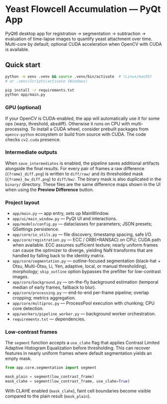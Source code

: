 # Yeast Flowcell Accumulation — PyQt App

PyQt6 desktop app for registration → segmentation → subtraction → evaluation of time-lapse images
to quantify yeast attachment over time. Multi-core by default; optional CUDA acceleration when
OpenCV with CUDA is available.

## Quick start
```bash
python -m venv .venv && source .venv/bin/activate  # (Linux/macOS)
# or .venv\Scripts\activate (Windows)

pip install -r requirements.txt
python app/main.py
```

### GPU (optional)
If your OpenCV is CUDA-enabled, the app will automatically use it for some ops (warp, threshold, absdiff).
Otherwise it runs on CPU with multi-processing. To install a CUDA wheel, consider prebuilt packages from
`opencv-python` ecosystem or build from source with CUDA. The code checks `cv2.cuda` presence.

### Intermediate outputs
When `save_intermediates` is enabled, the pipeline saves additional artifacts alongside the final results.
For every pair of frames a raw difference (`{frame}_diff.png`) is written to `diff/raw/` and its
thresholded mask (`{frame}_bw_diff.png`) to `diff/bw/`. The binary mask is also duplicated in the
`binary/` directory. These files are the same difference maps shown in the UI when using the
**Preview Difference** button.

### Project layout
- `app/main.py` — app entry, sets up MainWindow.
- `app/ui/main_window.py` — PyQt UI and interactions.
- `app/models/config.py` — dataclasses for parameters; JSON presets; QSettings persistence.
- `app/core/io_utils.py` — file discovery, timestamp spacing, safe I/O.
- `app/core/registration.py` — ECC / ORB(+RANSAC) on CPU; CUDA path when available. ECC assumes sufficient texture; nearly uniform frames can cause the optimizer to diverge, yielding NaN transforms that are handled by falling back to the identity matrix.
- `app/core/segmentation.py` — outline-focused segmentation (black-hat + Otsu, Multi-Otsu, Li, Yen, adaptive, local, or manual thresholding), morphology; `skip_outline` option bypasses the prefilter for low-contrast images.
- `app/core/background.py` — on-the-fly background estimation (temporal median of early frames, fallback to blur).
- `app/core/processing.py` — end-to-end per-frame pipeline; overlap cropping; metrics aggregation.
- `app/core/multiproc.py` — ProcessPool execution with chunking; CPU core detection.
- `app/workers/pipeline_worker.py` — background worker orchestration.
- `requirements.txt` — dependencies.

### Low-contrast frames
The `segment` function accepts a `use_clahe` flag that applies Contrast Limited Adaptive
Histogram Equalization before thresholding. This can recover features in nearly
uniform frames where default segmentation yields an empty mask.

```python
from app.core.segmentation import segment

mask_plain = segment(low_contrast_frame)
mask_clahe = segment(low_contrast_frame, use_clahe=True)
```

With CLAHE enabled (`mask_clahe`), faint cell boundaries become visible compared to the
plain result (`mask_plain`).
